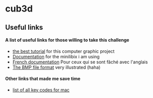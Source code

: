 # cub3d
## Useful links
#### A list of useful links for those willing to take this challenge
- [the best tutorial](https://lodev.org/cgtutor/raycasting.html) for this computer graphic project
- [Documentation](https://harm-smits.github.io/42docs/libs/minilibx) for the minilibix i am using
- [French documentation](http://forums.mediabox.fr/wiki/tutoriaux/flashplatform/affichage/3d/raycasting) Pour ceux qui se sont fâché avec l'anglais
- [The BMP file format](https://engineering.purdue.edu/ece264/16au/hw/HW13#:~:text=The%20structure%20of%20the%20BMP,red%2C%20green%2C%20and%20blue.) very illustrated (haha)
#### Other links that made me save time
- [list of all key codes for mac](https://gist.github.com/jfortin42/68a1fcbf7738a1819eb4b2eef298f4f8)
